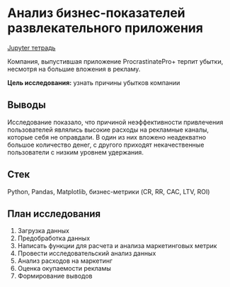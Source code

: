 # Анализ бизнес-показателей развлекательного приложения
[Jupyter тетрадь](https://github.com/Ilya-Tischenko/Projects/blob/main/%D0%90%D0%BD%D0%B0%D0%BB%D0%B8%D0%B7%20%D0%B1%D0%B8%D0%B7%D0%BD%D0%B5%D1%81-%D0%BF%D0%BE%D0%BA%D0%B0%D0%B7%D0%B0%D1%82%D0%B5%D0%BB%D0%B5%D0%B9%20%D0%BF%D1%80%D0%B8%D0%BB%D0%BE%D0%B6%D0%B5%D0%BD%D0%B8%D1%8F/%D0%90%D0%BD%D0%B0%D0%BB%D0%B8%D0%B7%20%D0%B1%D0%B8%D0%B7%D0%BD%D0%B5%D1%81-%D0%BF%D0%BE%D0%BA%D0%B0%D0%B7%D0%B0%D1%82%D0%B5%D0%BB%D0%B5%D0%B9%20%D0%BF%D1%80%D0%B8%D0%BB%D0%BE%D0%B6%D0%B5%D0%BD%D0%B8%D1%8F.ipynb)

Компания, выпустившая приложение ProcrastinatePro+ терпит убытки, несмотря на большие вложения в рекламу.

**Цель исследования:** узнать причины убытков компании
## Выводы
Исследование показало, что причиной неэффективности привлечения пользователей являлись высокие расходы на рекламные каналы, которые себя не оправдали. 
В один из них вложено неадекватно большое количество денег, с другого приходят некачественные пользователи с низким уровнем удержания.
## Стек
Python, Pandas, Matplotlib, бизнес-метрики (CR, RR, CAC, LTV, ROI)


## План исследования
1. Загрузка данных
1. Предобработка данных
1. Написать функции для расчета и анализа маркетинговых метрик
1. Провести исследовательский анализ данных
1. Анализ расходов на маркетинг
1. Оценка окупаемости рекламы
1. Формирование выводов
